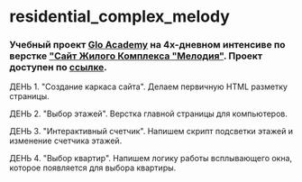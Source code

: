 # residential_complex_melody
### Учебный проект [Glo Academy](https://glo.academy/) на 4х-дневном интенсиве по верстке ["Cайт Жилого Комплекса "Мелодия"](https://glo-academy.ru/intensive/melody/). Проект доступен по [ссылке](https://shums89.github.io/residential_complex_melody/).

ДЕНЬ 1. "Создание каркаса сайта".
Делаем первичную HTML разметку страницы.

ДЕНЬ 2. "Выбор этажей".
Верстка главной страницы для компьютеров.

ДЕНЬ 3. "Интерактивный счетчик".
Напишем скрипт подсветки этажей и изменение счетчика этажей.

ДЕНЬ 4. "Выбор квартир".
Напишем логику работы всплывающего окна, которое появляется для выбора квартиры.
